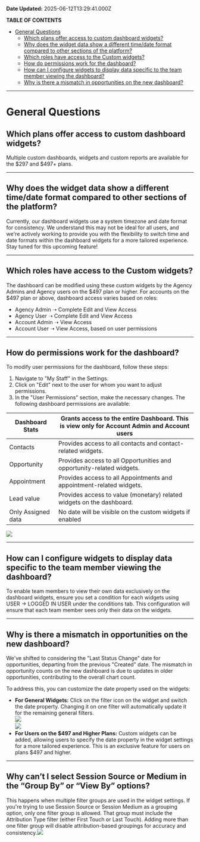 **Date Updated:** 2025-06-12T13:29:41.000Z

**TABLE OF CONTENTS**

* [General Questions](#General-Questions)  
   * [Which plans offer access to custom dashboard widgets?](#Which-plans-offer-access-to-custom-dashboard-widgets?)  
   * [Why does the widget data show a different time/date format compared to other sections of the platform?](#Why-does-the-widget-data-show-a-different-time/date-format-compared-to-other-sections-of-the-platform?)  
   * [Which roles have access to the Custom widgets?](#Which-roles-have-access-to-the-Custom-widgets?)  
   * [How do permissions work for the dashboard?](#How-do-permissions-work-for-the-dashboard?)  
   * [How can I configure widgets to display data specific to the team member viewing the dashboard?](#How-can-I-configure-widgets-to-display-data-specific-to-the-team-member-viewing-the-dashboard?)  
   * [Why is there a mismatch in opportunities on the new dashboard?](#Why-is-there-a-mismatch-in-opportunities-on-the-new-dashboard?)

  
---

# General Questions

## Which plans offer access to custom dashboard widgets?

Multiple custom dashboards, widgets and custom reports are available for the $297 and $497+ plans.

  
---

## Why does the widget data show a different time/date format compared to other sections of the platform?

Currently, our dashboard widgets use a system timezone and date format for consistency. We understand this may not be ideal for all users, and we're actively working to provide you with the flexibility to switch time and date formats within the dashboard widgets for a more tailored experience. Stay tuned for this upcoming feature!

---

  
## Which roles have access to the Custom widgets?

The dashboard can be modified using these custom widgets by the Agency Admins and Agency users on the $497 plan or higher. For accounts on the $497 plan or above, dashboard access varies based on roles:

* Agency Admin ➝ Complete Edit and View Access
* Agency User ➝ Complete Edit and View Access
* Account Admin ➝ View Access
* Account User ➝ View Access, based on user permissions

  
---

## How do permissions work for the dashboard?

To modify user permissions for the dashboard, follow these steps:

1. Navigate to "My Staff" in the Settings.
2. Click on "Edit" next to the user for whom you want to adjust permissions.
3. In the "User Permissions" section, make the necessary changes. The following dashboard permissions are available:

| Dashboard Stats    | Grants access to the entire Dashboard. This is view only for Account Admin and Account users |
| ------------------ | -------------------------------------------------------------------------------------------- |
| Contacts           | Provides access to all contacts and contact-related widgets.                                 |
| Opportunity        | Provides access to all Opportunities and opportunity-related widgets.                        |
| Appointment        | Provides access to all Appointments and appointment-related widgets.                         |
| Lead value         | Provides access to value (monetary) related widgets on the dashboard.                        |
| Only Assigned data | No date will be visible on the custom widgets if enabled                                     |

  
![](https://s3.amazonaws.com/cdn.freshdesk.com/data/helpdesk/attachments/production/155010424997/original/_Zs22irMphOpjSYobA124EmRNCPjSH5G0w.png?1697628144)

  
---

## How can I configure widgets to display data specific to the team member viewing the dashboard?

To enable team members to view their own data exclusively on the dashboard widgets, ensure you set a condition for each widgets using USER -> LOGGED IN USER under the conditions tab. This configuration will ensure that each team member sees only their data on the widgets.

---

## Why is there a mismatch in opportunities on the new dashboard?

We've shifted to considering the "Last Status Change" date for opportunities, departing from the previous "Created" date. The mismatch in opportunity counts on the new dashboard is due to updates in older opportunities, contributing to the overall chart count.

  
To address this, you can customize the date property used on the widgets:

  
* **For General Widgets:** Click on the filter icon on the widget and switch the date property. Changing it on one filter will automatically update it for the remaining general filters.  
![](https://s3.amazonaws.com/cdn.freshdesk.com/data/helpdesk/attachments/production/155013893411/original/hGP9vr-CceskSunU0YQHHwivCCiKtNYf0w.png?1701245396)  
![](https://s3.amazonaws.com/cdn.freshdesk.com/data/helpdesk/attachments/production/155013893429/original/hlFooSebrvx_XMUh3A4UCbS_Ptu5ABFgBg.png?1701245419)
* **For Users on the $497 and Higher Plans:** Custom widgets can be added, allowing users to specify the date property in the widget settings for a more tailored experience. This is an exclusive feature for users on plans $497 and higher.

---

## Why can’t I select Session Source or Medium in the “Group By” or “View By” options?

This happens when multiple filter groups are used in the widget settings. If you're trying to use Session Source or Session Medium as a grouping option, only one filter group is allowed. That group must include the Attribution Type filter (either First Touch or Last Touch). Adding more than one filter group will disable attribution-based groupings for accuracy and consistency.![](https://s3.amazonaws.com/cdn.freshdesk.com/data/helpdesk/attachments/production/155048128269/original/_tZSrZ3xijwoL6i9pVvRqzvW3aOlIa0_Gg.png?1749715177)
